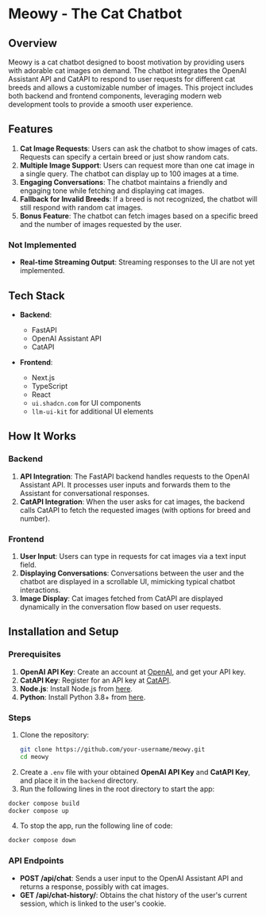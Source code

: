 # Meowy - The Cat Chatbot

## Overview

Meowy is a cat chatbot designed to boost motivation by providing users with adorable cat images on demand. The chatbot integrates the OpenAI Assistant API and CatAPI to respond to user requests for different cat breeds and allows a customizable number of images. This project includes both backend and frontend components, leveraging modern web development tools to provide a smooth user experience.

## Features

1. **Cat Image Requests**: Users can ask the chatbot to show images of cats. Requests can specify a certain breed or just show random cats.
2. **Multiple Image Support**: Users can request more than one cat image in a single query. The chatbot can display up to 100 images at a time.
3. **Engaging Conversations**: The chatbot maintains a friendly and engaging tone while fetching and displaying cat images.
4. **Fallback for Invalid Breeds**: If a breed is not recognized, the chatbot will still respond with random cat images.
5. **Bonus Feature**: The chatbot can fetch images based on a specific breed and the number of images requested by the user.

### Not Implemented

- **Real-time Streaming Output**: Streaming responses to the UI are not yet implemented.

## Tech Stack

- **Backend**:

  - FastAPI
  - OpenAI Assistant API
  - CatAPI

- **Frontend**:
  - Next.js
  - TypeScript
  - React
  - `ui.shadcn.com` for UI components
  - `llm-ui-kit` for additional UI elements

## How It Works

### Backend

1. **API Integration**: The FastAPI backend handles requests to the OpenAI Assistant API. It processes user inputs and forwards them to the Assistant for conversational responses.
2. **CatAPI Integration**: When the user asks for cat images, the backend calls CatAPI to fetch the requested images (with options for breed and number).

### Frontend

1. **User Input**: Users can type in requests for cat images via a text input field.
2. **Displaying Conversations**: Conversations between the user and the chatbot are displayed in a scrollable UI, mimicking typical chatbot interactions.
3. **Image Display**: Cat images fetched from CatAPI are displayed dynamically in the conversation flow based on user requests.

## Installation and Setup

### Prerequisites

1. **OpenAI API Key**: Create an account at [OpenAI](https://beta.openai.com/signup/), and get your API key.
2. **CatAPI Key**: Register for an API key at [CatAPI](https://thecatapi.com/signup).
3. **Node.js**: Install Node.js from [here](https://nodejs.org/).
4. **Python**: Install Python 3.8+ from [here](https://www.python.org/).

### Steps

1. Clone the repository:
   ```bash
   git clone https://github.com/your-username/meowy.git
   cd meowy
   ```
2. Create a `.env` file with your obtained **OpenAI API Key** and **CatAPI Key**, and place it in the `backend` directory.
3. Run the following lines in the root directory to start the app:

```bash
docker compose build
docker compose up
```

4. To stop the app, run the following line of code:

```bash
docker compose down
```

### API Endpoints

- **POST /api/chat**: Sends a user input to the OpenAI Assistant API and returns a response, possibly with cat images.
- **GET /api/chat-history/**: Obtains the chat history of the user's current session, which is linked to the user's cookie.
